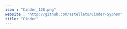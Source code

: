 ```yaml
---
icon : "Cinder_128.png"
website : "http://github.com/astellato/Cinder-Syphon"
title: "Cinder"
---
```

